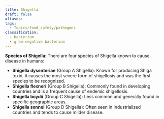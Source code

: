 ```yaml
---
title: Shigella
draft: false
aliases: 
tags:
  - Topics/food_safety/pathogens
classification:
  - bacterium
  - gram-negative bacterium
---
```

**Species of Shigella**: There are four species of Shigella known to cause disease in humans:

- **Shigella dysenteriae** (Group A Shigella): Known for producing Shiga toxin, it causes the most severe form of shigellosis and was the first species to be recognized.
- **Shigella flexneri** (Group B Shigella): Commonly found in developing countries and is a frequent cause of endemic shigellosis.
- **Shigella boydii** (Group C Shigella): Less common and generally found in specific geographic areas.
- **Shigella sonnei** (Group D Shigella): Often seen in industrialized countries and tends to cause milder disease.